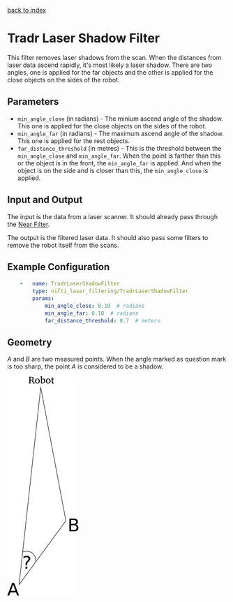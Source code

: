 [back to index](index.md)

# Tradr Laser Shadow Filter
This filter removes laser shadows from the scan. When the distances from laser data ascend rapidly, it's most likely a laser shadow. There are two angles, one is applied for the far objects and the other is applied for the close objects on the sides of the robot.

## Parameters
* `min_angle_close` (in radians) - The minium ascend angle of the shadow. This one is applied for the close objects on the sides of the robot.
* `min_angle_far` (in radians) - The maximum ascend angle of the shadow. This one is applied for the rest objects.
* `far_distance_threshold` (in metres) - This is the threshold between the `min_angle_close` and `min_angle_far`. When the point is farther than this or the object is in the front, the `min_angle_far` is applied. And when the object is on the side and is closer than this, the `min_angle_close` is applied.

## Input and Output
The input is the data from a laser scanner. It should already pass through the [Near Filter](NearFilter.md).

The output is the filtered laser data. It should also pass some filters to remove the robot itself from the scans.

## Example Configuration
```yaml
    -   name: TradrLaserShadowFilter
        type: nifti_laser_filtering/TradrLaserShadowFilter
        params:
            min_angle_close: 0.10  # radians
            min_angle_far: 0.10  # radians
            far_distance_threshold: 0.7  # meters
```

## Geometry
*A* and *B* are two measured points. When the angle marked as question mark is too sharp, the point *A* is considered to be a shadow.

![geometry showcase](geometry/TradrLaserShadowFilter.svg.png)
